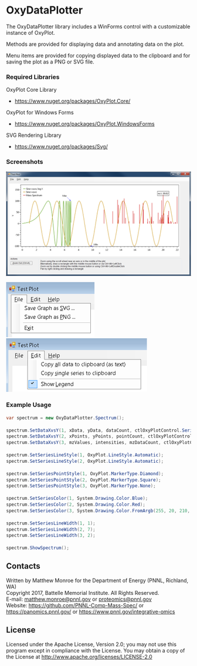 # OxyDataPlotter

The OxyDataPlotter library includes a WinForms control with a customizable instance of OxyPlot.

Methods are provided for displaying data and annotating data on the plot.

Menu items are provided for copying displayed data to the clipboard and for
saving the plot as a PNG or SVG file.

### Required Libraries

OxyPlot Core Library
* https://www.nuget.org/packages/OxyPlot.Core/

OxyPlot for Windows Forms
* https://www.nuget.org/packages/OxyPlot.WindowsForms

SVG Rendering Library 
* https://www.nuget.org/packages/Svg/

### Screenshots

![OxyDataPlotter](Docs/OxyDataPlotter_SampleData.png)

![File Menu](Docs/OxyDataPlotter_FileMenu.png)
![Edit Menu](Docs/OxyDataPlotter_EditMenu.png)

### Example Usage

```csharp
var spectrum = new OxyDataPlotter.Spectrum();

spectrum.SetDataXvsY(1, xData, yData, dataCount, ctlOxyPlotControl.SeriesPlotMode.PointsAndLines, "Test Series");
spectrum.SetDataXvsY(2, xPoints, yPoints, pointCount, ctlOxyPlotControl.SeriesPlotMode.Points, "Test Points");
spectrum.SetDataXvsY(3, mzValues, intensities, mzDataCount, ctlOxyPlotControl.SeriesPlotMode.SticksToZero, "MS Data");

spectrum.SetSeriesLineStyle(1, OxyPlot.LineStyle.Automatic);
spectrum.SetSeriesLineStyle(2, OxyPlot.LineStyle.Automatic);

spectrum.SetSeriesPointStyle(1, OxyPlot.MarkerType.Diamond);
spectrum.SetSeriesPointStyle(2, OxyPlot.MarkerType.Square);
spectrum.SetSeriesPointStyle(3, OxyPlot.MarkerType.None);

spectrum.SetSeriesColor(1, System.Drawing.Color.Blue);
spectrum.SetSeriesColor(2, System.Drawing.Color.Red);
spectrum.SetSeriesColor(3, System.Drawing.Color.FromArgb(255, 20, 210, 20));

spectrum.SetSeriesLineWidth(1, 1);
spectrum.SetSeriesLineWidth(2, 7);
spectrum.SetSeriesLineWidth(3, 2);

spectrum.ShowSpectrum();
```

## Contacts

Written by Matthew Monroe for the Department of Energy (PNNL, Richland, WA) \
Copyright 2017, Battelle Memorial Institute.  All Rights Reserved. \
E-mail: matthew.monroe@pnnl.gov or proteomics@pnnl.gov \
Website: https://github.com/PNNL-Comp-Mass-Spec/ or https://panomics.pnnl.gov/ or https://www.pnnl.gov/integrative-omics

## License

Licensed under the Apache License, Version 2.0; you may not use this program except
in compliance with the License.  You may obtain a copy of the License at
http://www.apache.org/licenses/LICENSE-2.0

